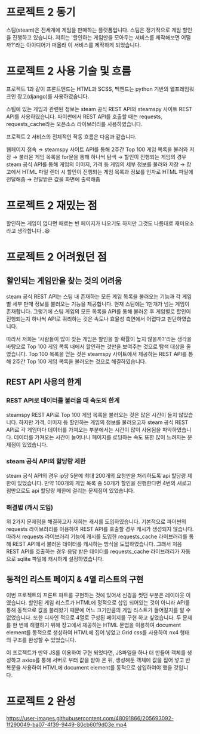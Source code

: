 # 프로젝트 2 동기
스팀(steam)은 전세계에 게임을 판매하는 플랫폼입니다. 스팀은 정기적으로 게임 할인을 진행하고 있습니다. 저희는 '할인하는 게임만을 모아두는 서비스를 제작해보면 어떨까?'라는 아이디어가 떠올라 이 서비스를 제작하게 되었습니다.

# 프로젝트 2 사용 기술 및 흐름
프로젝트 1과 같이 프론트엔드는 HTML과 SCSS, 백엔드는 python 기반의 웹프레임워크인 장고(django)를 사용하였습니다.
   
스팀에 있는 게임과 관련된 정보는 steam 공식 REST API와 steamspy 사이트 REST API를 사용하였습니다. 파이썬에서 REST API를 호출할 때는 requests, requests_cache라는 오픈소스 라이브러리를 사용하였습니다.
   
프로젝트 2 서비스의 전체적인 작동 흐름은 다음과 같습니다.
   
웹페이지 접속 → steamspy 사이트 API를 통해 2주간 Top 100 게임 목록을 불러와 저장 → 불러온 게임 목록을 for문을 통해 하나씩 탐색 → 할인이 진행되는 게임의 경우 steam 공식 API를 통해 게임의 이미지, 가격 등 게임의 세부 정보를 불러와 저장 → 장고에서 HTML 파일 렌더 시 할인이 진행되는 게임 목록과 정보를 인자로 HTML 파일에 전달해줌 → 전달받은 값을 화면에 출력해줌

# 프로젝트 2 재밌는 점
할인하는 게임이 없다면 때로는 빈 페이지가 나오기도 하지만 그것도 나름대로 재미요소라고 생각합니다..😆

# 프로젝트 2 어려웠던 점
## 할인되는 게임만을 찾는 것의 어려움
steam 공식 REST API는 스팀 내 존재하는 모든 게임 목록을 불러오는 기능과 각 게임별 세부 판매 정보를 불러오는 기능을 제공합니다. 현재 스팀에는 1만개가 넘는 게임이 존재합니다. 그렇기에 스팀 게임의 모든 목록을 API를 통해 불러온 후 게임별로 할인이 진행되는지 하나씩 API로 쿼리하는 것은 속도나 효율성 측면에서 어렵다고 판단하였습니다.
   
따라서 저희는 '사람들이 많이 찾는 게임은 할인을 할 확률이 높지 않을까?'라는 생각을 바탕으로 Top 100 게임 목록 내에서 할인하는 것만을 보여주는 것으로 탐색 대상을 줄였습니다. Top 100 목록을 얻는 것은 steamspy 사이트에서 제공하는 REST API를 통해 2주간 Top 100 게임 목록을 불러오는 것으로 해결하였습니다.

## REST API 사용의 한계
### REST API로 데이터를 불러올 때 속도의 한계
steamspy REST API로 Top 100 게임 목록을 불러오는 것은 많은 시간이 들지 않았습니다. 하지만 가격, 이미지 등 할인하는 게임의 정보를 불러오고자 steam 공식 REST API로 각 게임마다 데이터를 가져오는 부분에서는 시간이 많이 사용됨을 파악하였습니다. 데이터를 가져오는 시간이 늘어나니 페이지를 로딩하는 속도 또한 많이 느려지는 문제점이 있었습니다.

### steam 공식 API의 할당량 제한
steam 공식 API의 경우 ip당 5분에 최대 200개의 요청만을 처리하도록 api 할당량 제한이 있었습니다. 만약 100개의 게임 목록 중 50개가 할인을 진행한다면 4번의 새로고침만으로도 api 할당량 제한에 걸리는 문제점이 있었습니다.

### 해결법 (캐시 도입)
위 2가지 문제점을 해결하고자 저희는 캐시를 도입하였습니다. 기본적으로 파이썬의 requests 라이브러리를 이용하여 REST API를 호출할 경우 캐시가 생성되지 않습니다. 따라서 requests 라이브러리 기능에 캐시를 도입한 requests_cache 라이브러리를 통해 REST API에서 불러온 데이터를 캐시하는 방식을 도입하였습니다. 그래서 처음 REST API를 호출하는 경우 응답 받은 데이터를 requests_cache 라이브러리가 자동으로 sqlite 파일에 캐시하게 설정하였습니다.

## 동적인 리스트 페이지 & 4열 리스트의 구현
이번 프로젝트의 프론트 파트를 구현하는 것에 있어서 신경을 썻던 부분은 레이아웃 이였습니다. 할인된 게임 리스트가 HTML에 정적으로 삽입 되어있는 것이 아니라 API를 통해 동적으로 값을 불러왔기 때문에 어느 크기만큼의 게임 리스트가 들어갈지를 알 수 없었습니다. 또한 디자인 적으로 4열로 구성된 페이지를 구현 하고 싶었습니다. 두 문제를 한 번에 해결하기 위해 장고에서 제공하는 HTML 문법을 이용하여 document element를 동적으로 생성하여 HTML에 집어 넣었고 Grid css를 사용하여 nx4 형태의 구조를 완성할 수 있었습니다. 

이 프로젝트가 만약 JS를 이용하여 구현 되었다면, JS파일을 하나 더 만들어 객체를 생성하고 axios를 통해 서버로 부터 값을 받아 온 뒤, 생성해둔 객체에 값을 집어 넣고 반복문을 사용하여 HTML에 document element를 동적으로 삽입하여야 했을 것입니다.

# 프로젝트 2 완성
https://user-images.githubusercontent.com/48091866/205693092-1f290049-ba07-4f39-9449-80cb60f9d03e.mp4
